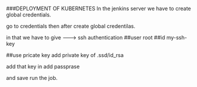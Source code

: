 ###DEPLOYMENT OF KUBERNETES
In the jenkins server we have to create global credentials.

go to credentials then after create global credentilas.

in that we have to give ---> ssh authentication
##user root
##id 
my-ssh-key

##use pricate key 
add private key of .ssd/id_rsa

add that key in add passprase

and save run the job.
